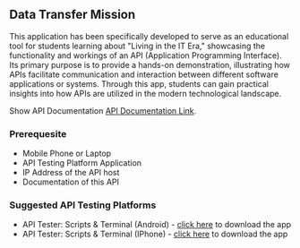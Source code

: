 ## Data Transfer Mission
This application has been specifically developed to serve as an educational tool for students learning about "Living in the IT Era," showcasing the functionality and workings of an API (Application Programming Interface). Its primary purpose is to provide a hands-on demonstration, illustrating how APIs facilitate communication and interaction between different software applications or systems. Through this app, students can gain practical insights into how APIs are utilized in the modern technological landscape.

Show API Documentation [API Documentation Link](https://documenter.getpostman.com/view/17455584/2sA2rDvKhz).

### Prerequesite
* Mobile Phone or Laptop
* API Testing Platform Application
* IP Address of the API host
* Documentation of this API

### Suggested API Testing Platforms
* API Tester: Scripts & Terminal (Android) - [click here](https://play.google.com/store/apps/details?id=apitester.org&pcampaignid=web_share) to download the app
* API Tester: Scripts & Terminal (IPhone) - [click here](https://apps.apple.com/th/app/api-tester-scripts-terminal/id1575521212) to download the app
